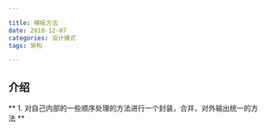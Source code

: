 ```yaml
---

title: 模板方法
date: 2018-12-07
categories: 设计模式
tags: 架构

---
```


## 介绍
** 1.  对自己内部的一些顺序处理的方法进行一个封装，合并，对外输出统一的方法 **